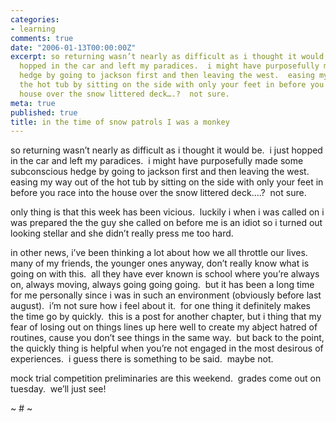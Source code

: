 ```yaml
---
categories:
- learning
comments: true
date: "2006-01-13T00:00:00Z"
excerpt: so returning wasn’t nearly as difficult as i thought it would be.  i just
  hopped in the car and left my paradices.  i might have purposefully made some subconscious
  hedge by going to jackson first and then leaving the west.  easing my way out of
  the hot tub by sitting on the side with only your feet in before you race into the
  house over the snow littered deck….?  not sure. 
meta: true
published: true
title: in the time of snow patrols I was a monkey
---
```


so returning wasn’t nearly as difficult as i thought it would be.  i just hopped in the car and left my paradices.  i might have purposefully made some subconscious hedge by going to jackson first and then leaving the west.  easing my way out of the hot tub by sitting on the side with only your feet in before you race into the house over the snow littered deck….?  not sure.  

only thing is that this week has been vicious.  luckily i when i was called on i was prepared the the guy she called on before me is an idiot so i turned out looking stellar and she didn’t really press me too hard.

in other news, i’ve been thinking a lot about how we all throttle our lives.  many of my friends, the younger ones anyway, don’t really know what is going on with this.  all they have ever known is school where you’re always on, always moving, always going going going.  but it has been a long time for me personally since i was in such an environment (obviously before last august).  i’m not sure how i feel about it.  for one thing it definitely makes the time go by quickly.  this is a post for another chapter, but i thing that my fear of losing out on things lines up here well to create my abject hatred of routines, cause you don’t see things in the same way.  but back to the point, the quickly thing is helpful when you’re not engaged in the most desirous of experiences.  i guess there is something to be said.  maybe not.

mock trial competition preliminaries are this weekend.  grades come out on tuesday.  we’ll just see!

~ # ~